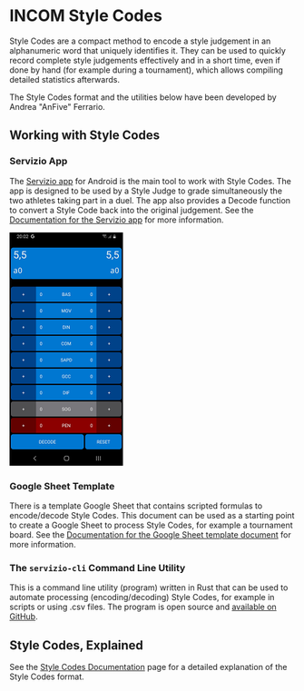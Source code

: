 # INCOM Style Codes

Style Codes are a compact method to encode a style judgement in an alphanumeric word that uniquely identifies it. They can be used to quickly record complete style judgements effectively and in a short time, even if done by hand (for example during a tournament), which allows compiling detailed statistics afterwards.

The Style Codes format and the utilities below have been developed by Andrea "AnFive" Ferrario.

## Working with Style Codes

### Servizio App

The [Servizio app](https://play.google.com/store/apps/details?id=it.gnah.nordic.servizio) for Android is the main tool to work with Style Codes. The app is designed to be used by a Style Judge to grade simultaneously the two athletes taking part in a duel. The app also provides a Decode function to convert a Style Code back into the original judgement.
See the [Documentation for the Servizio app](servizio-app.md) for more information.

![Screenshot of the Servizio app](images/app/servizio-0.png)

### Google Sheet Template

There is a template Google Sheet that contains scripted formulas to encode/decode Style Codes. This document can be used as a starting point to create a Google Sheet to process Style Codes, for example a tournament board.
See the [Documentation for the Google Sheet template document](google-sheet-doc.md) for more information.

### The `servizio-cli` Command Line Utility

This is a command line utility (program) written in Rust that can be used to automate processing (encoding/decoding) Style Codes, for example in scripts or using .csv files.
The program is open source and [available on GitHub](https://github.com/anfive/servizio-cli).

## Style Codes, Explained

See the [Style Codes Documentation](style-codes.md) page for a detailed explanation of the Style Codes format.
